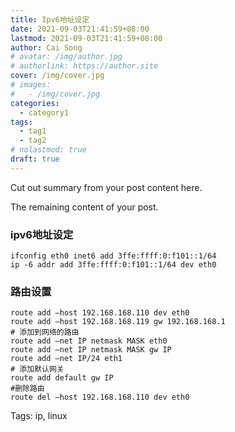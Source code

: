 ```yaml
---
title: Ipv6地址设定
date: 2021-09-03T21:41:59+08:00
lastmod: 2021-09-03T21:41:59+08:00
author: Cai Song
# avatar: /img/author.jpg
# authorlink: https://author.site
cover: /img/cover.jpg
# images:
#   - /img/cover.jpg
categories:
  - category1
tags:
  - tag1
  - tag2
# nolastmod: true
draft: true
---
```


Cut out summary from your post content here.

<!--more-->

The remaining content of your post.
### ipv6地址设定

```shell
ifconfig eth0 inet6 add 3ffe:ffff:0:f101::1/64 
ip -6 addr add 3ffe:ffff:0:f101::1/64 dev eth0 
```
### 路由设置
```shell
route add –host 192.168.168.110 dev eth0
route add –host 192.168.168.119 gw 192.168.168.1
# 添加到网络的路由
route add –net IP netmask MASK eth0
route add –net IP netmask MASK gw IP
route add –net IP/24 eth1
# 添加默认网关
route add default gw IP
#删除路由
route del –host 192.168.168.110 dev eth0
```

Tags:
  ip, linux